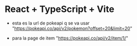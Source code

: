 # React + TypeScript + Vite

- esta es la url de pokeapi q se va usar "https://pokeapi.co/api/v2/pokemon?offset=20&limit=20"

- para la page de item "https://pokeapi.co/api/v2/item/1/"


